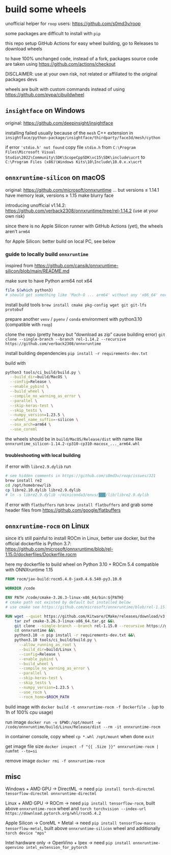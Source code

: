 # build some wheels

unofficial helper for `roop` users: https://github.com/s0md3v/roop

some packages are difficult to install with `pip`

this repo setup GitHub Actions for easy wheel building, go to Releases to download wheels

to have 100% unchanged code, instead of a fork, packages source code are taken using https://github.com/actions/checkout

DISCLAIMER: use at your own risk, not related or affiliated to the original packages devs

wheels are built with custom commands instead of using https://github.com/pypa/cibuildwheel

## `insightface` on Windows

original: https://github.com/deepinsight/insightface

installing failed usually because of the `mesh` C++ extension in `insightface/python-package/insightface/thirdparty/face3d/mesh/cython`

if error `'stdio.h' not found` copy file `stdio.h` from `C:\Program Files\Microsoft Visual Studio\2022\Community\SDK\ScopeCppSDK\vc15\SDK\include\ucrt` to `C:\Program Files (x86)\Windows Kits\10\Include\10.0.x.x\ucrt`

## `onnxruntime-silicon` on macOS

original: https://github.com/microsoft/onnxruntime … but versions ≤ 1.14.1 have memory leak, versions ≥ 1.15 make blurry face

introducing unofficial v1.14.2: https://github.com/verback2308/onnxruntime/tree/rel-1.14.2 (use at your own risk)

since there is no Apple Silicon runner with GitHub Actions (yet), the wheels aren’t `arm64`

for Apple Silicon: better build on local PC, see below

### guide to locally build `onnxruntime`

inspired from https://github.com/cansik/onnxruntime-silicon/blob/main/README.md

make sure to have Python arm64 not x64

```bash
file $(which python3)
# should get something like 'Mach-O ... arm64' without any 'x86_64' nor 'universal 2'
```

install build tools `brew install cmake pkg-config wget git git-lfs protobuf`

prepare another `venv` / `pyenv` / `conda` environment with python3.10 (compatible with `roop`)

clone the repo (pretty heavy but “download as zip” cause building error) `git clone --single-branch --branch rel-1.14.2 --recursive https://github.com/verback2308/onnxruntime`

install building dependencies `pip install -r requirements-dev.txt`

build with

```bash
python3 tools/ci_build/build.py \
  --build_dir=build/MacOS \
  --config=Release \
  --enable_pybind \
  --build_wheel \
  --compile_no_warning_as_error \
  --parallel \
  --skip-keras-test \
  --skip_tests \
  --numpy_version=1.23.5 \
  --wheel_name_suffix=-silicon \
  --osx_arch=arm64 \
  --use_coreml
```

the wheels should be in `build/MacOS/Release/dist` with name like `onnxruntime_silicon-1.14.2-cp310-cp310-macosx_..._arm64.whl`

#### troubleshooting with local building

if error with `libre2.9.dylib` run

```bash
# see hidden comments in https://github.com/s0md3v/roop/issues/321
brew install re2
cd /opt/homebrew/lib
cp libre2.10.dylib libre2.9.dylib
# ln -s libre2.9.dylib ~/miniconda3/envs/███/lib/libre2.9.dylib
```

if error with `flatbuffers` run `brew install flatbuffers` and grab some header files from https://github.com/google/flatbuffers

## `onnxruntime-rocm` on Linux

since it’s still painful to install ROCm in Linux, better use docker, but the official dockerfile is Python 3.7: https://github.com/microsoft/onnxruntime/blob/rel-1.15.0/dockerfiles/Dockerfile.rocm

here my dockerfile to build wheel on Python 3.10 + ROCm 5.4 compatible with ONNXruntime 1.15

```dockerfile
FROM rocm/jax-build:rocm5.4.0-jax0.4.6.540-py3.10.0

WORKDIR /code

ENV PATH /code/cmake-3.26.3-linux-x86_64/bin:${PATH}
# cmake path not existed by default but installed below
# use cmake see https://github.com/microsoft/onnxruntime/blob/rel-1.15.0/dockerfiles/scripts/install_common_deps.sh

RUN wget --quiet https://github.com/Kitware/CMake/releases/download/v3.26.3/cmake-3.26.3-linux-x86_64.tar.gz &&\
    tar zxf cmake-3.26.3-linux-x86_64.tar.gz &&\
    git clone --single-branch --branch rel-1.15.0 --recursive https://github.com/microsoft/onnxruntime &&\
    cd onnxruntime &&\
    python3.10 -m pip install -r requirements-dev.txt &&\
    python3.10 tools/ci_build/build.py \
      --allow_running_as_root \
      --build_dir=build/Linux \
      --config=Release \
      --enable_pybind \
      --build_wheel \
      --compile_no_warning_as_error \
      --parallel \
      --skip-keras-test \
      --skip_tests \
      --numpy_version=1.23.5 \
      --use_rocm \
      --rocm_home=$ROCM_PATH
```

build image with `docker build -t onnxruntime-rocm -f Dockerfile .` (up to 1h of 100% cpu usage)

run image `docker run -v $PWD:/opt/mount -w /code/onnxruntime/build/Linux/Release/dist --rm -it onnxruntime-rocm`

in container console, copy wheel `cp *.whl /opt/mount` when done `exit`

get image file size `docker inspect -f "{{ .Size }}" onnxruntime-rocm | numfmt --to=si`

remove image `docker rmi -f onnxruntime-rocm`

## misc

Windows + AMD GPU → DirectML → need `pip install torch-directml tensorflow-directml onnxruntime-directml`

Linux + AMD GPU → ROCm → need `pip install tensorflow-rocm`, built above `onnxruntime-rocm` wheel and `torch torchvision --index-url https://download.pytorch.org/whl/rocm5.4.2`

Apple Silicon → CoreML + Metal → need `pip install tensorflow-macos tensorflow-metal`, built above `onnxruntime-silicon` wheel and additionally `torch device "mps"`

Intel hardware only → OpenVino + Ipex → need `pip install onnxruntime-openvino intel_extension_for_pytorch`
